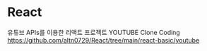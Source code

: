 # React
유튜브 APIs를 이용한 리액트 프로젝트 YOUTUBE Clone Coding
https://github.com/altn0729/React/tree/main/react-basic/youtube
